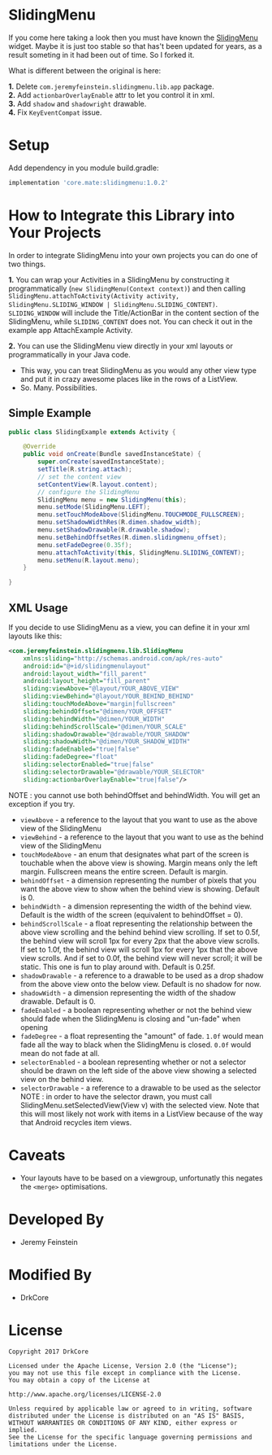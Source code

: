 # SlidingMenu

If you come here taking a look then you must have known the [SlidingMenu](https://github.com/jfeinstein10/SlidingMenu) widget. Maybe it is just too stable so that has't been updated for years, as a result someting in it had been out of time. So I forked it.

What is different between the original is here:

__1.__ Delete `com.jeremyfeinstein.slidingmenu.lib.app` package.  
__2.__ Add `actionbarOverlayEnable` attr to let you control it in xml.  
__3.__ Add `shadow` and `shadowright` drawable.  
__4.__ Fix `KeyEventCompat` issue.

# Setup

Add dependency in you module build.gradle:

```gradle
implementation 'core.mate:slidingmenu:1.0.2'
```

# How to Integrate this Library into Your Projects

In order to integrate SlidingMenu into your own projects you can do one of two things.

__1.__ You can wrap your Activities in a SlidingMenu by constructing it programmatically (`new SlidingMenu(Context context)`)
and then calling `SlidingMenu.attachToActivity(Activity activity, SlidingMenu.SLIDING_WINDOW | SlidingMenu.SLIDING_CONTENT)`.
`SLIDING_WINDOW` will include the Title/ActionBar in the content section of the SlidingMenu, while `SLIDING_CONTENT`
does not. You can check it out in the example app AttachExample Activity.

__2.__      You can use the SlidingMenu view directly in your xml layouts or programmatically in your Java code.
* This way, you can treat SlidingMenu as you would any other view type and put it in crazy awesome places like in the
rows of a ListView.
* So. Many. Possibilities.

Simple Example
-----
```java
public class SlidingExample extends Activity {

	@Override
	public void onCreate(Bundle savedInstanceState) {
		super.onCreate(savedInstanceState);
		setTitle(R.string.attach);
		// set the content view
		setContentView(R.layout.content);
		// configure the SlidingMenu
		SlidingMenu menu = new SlidingMenu(this);
        menu.setMode(SlidingMenu.LEFT);
		menu.setTouchModeAbove(SlidingMenu.TOUCHMODE_FULLSCREEN);
		menu.setShadowWidthRes(R.dimen.shadow_width);
		menu.setShadowDrawable(R.drawable.shadow);
		menu.setBehindOffsetRes(R.dimen.slidingmenu_offset);
		menu.setFadeDegree(0.35f);
		menu.attachToActivity(this, SlidingMenu.SLIDING_CONTENT);
		menu.setMenu(R.layout.menu);
	}

}
```

XML Usage
-----
If you decide to use SlidingMenu as a view, you can define it in your xml layouts like this:
```xml
<com.jeremyfeinstein.slidingmenu.lib.SlidingMenu
    xmlns:sliding="http://schemas.android.com/apk/res-auto"
    android:id="@+id/slidingmenulayout"
    android:layout_width="fill_parent"
    android:layout_height="fill_parent"
    sliding:viewAbove="@layout/YOUR_ABOVE_VIEW"
    sliding:viewBehind="@layout/YOUR_BEHIND_BEHIND"
    sliding:touchModeAbove="margin|fullscreen"
    sliding:behindOffset="@dimen/YOUR_OFFSET"
    sliding:behindWidth="@dimen/YOUR_WIDTH"
    sliding:behindScrollScale="@dimen/YOUR_SCALE"
    sliding:shadowDrawable="@drawable/YOUR_SHADOW"
    sliding:shadowWidth="@dimen/YOUR_SHADOW_WIDTH"
    sliding:fadeEnabled="true|false"
    sliding:fadeDegree="float"
    sliding:selectorEnabled="true|false"
    sliding:selectorDrawable="@drawable/YOUR_SELECTOR"
    sliding:actionbarOverlayEnable="true|false"/>
```

NOTE : you cannot use both behindOffset and behindWidth. You will get an exception if you try.
* `viewAbove` - a reference to the layout that you want to use as the above view of the SlidingMenu
* `viewBehind` - a reference to the layout that you want to use as the behind view of the SlidingMenu
* `touchModeAbove` - an enum that designates what part of the screen is touchable when the above view is
showing. Margin means only the left margin. Fullscreen means the entire screen. Default is margin.
* `behindOffset` - a dimension representing the number of pixels that you want the above view to show when the
behind view is showing. Default is 0.
* `behindWidth` - a dimension representing the width of the behind view. Default is the width of the screen
(equivalent to behindOffset = 0).
* `behindScrollScale` - a float representing the relationship between the above view scrolling and the behind
behind view scrolling. If set to 0.5f, the behind view will scroll 1px for every 2px that the above view scrolls.
If set to 1.0f, the behind view will scroll 1px for every 1px that the above view scrolls. And if set to 0.0f, the
behind view will never scroll; it will be static. This one is fun to play around with. Default is 0.25f.
* `shadowDrawable` - a reference to a drawable to be used as a drop shadow from the above view onto the below view.
Default is no shadow for now.
* `shadowWidth` - a dimension representing the width of the shadow drawable. Default is 0.
* `fadeEnabled` - a boolean representing whether or not the behind view should fade when the SlidingMenu is closing
and "un-fade" when opening
* `fadeDegree` - a float representing the "amount" of fade. `1.0f` would mean fade all the way to black when the
SlidingMenu is closed. `0.0f` would mean do not fade at all.
* `selectorEnabled` - a boolean representing whether or not a selector should be drawn on the left side of the above
view showing a selected view on the behind view.
* `selectorDrawable` - a reference to a drawable to be used as the selector
NOTE : in order to have the selector drawn, you must call SlidingMenu.setSelectedView(View v) with the selected view.
Note that this will most likely not work with items in a ListView because of the way that Android recycles item views.

# Caveats

* Your layouts have to be based on a viewgroup, unfortunatly this negates the `<merge>` optimisations.

# Developed By

* Jeremy Feinstein

# Modified By

- DrkCore

# License

    Copyright 2017 DrkCore

    Licensed under the Apache License, Version 2.0 (the "License");
    you may not use this file except in compliance with the License.
    You may obtain a copy of the License at

    http://www.apache.org/licenses/LICENSE-2.0

    Unless required by applicable law or agreed to in writing, software
    distributed under the License is distributed on an "AS IS" BASIS,
    WITHOUT WARRANTIES OR CONDITIONS OF ANY KIND, either express or implied.
    See the License for the specific language governing permissions and
    limitations under the License.
